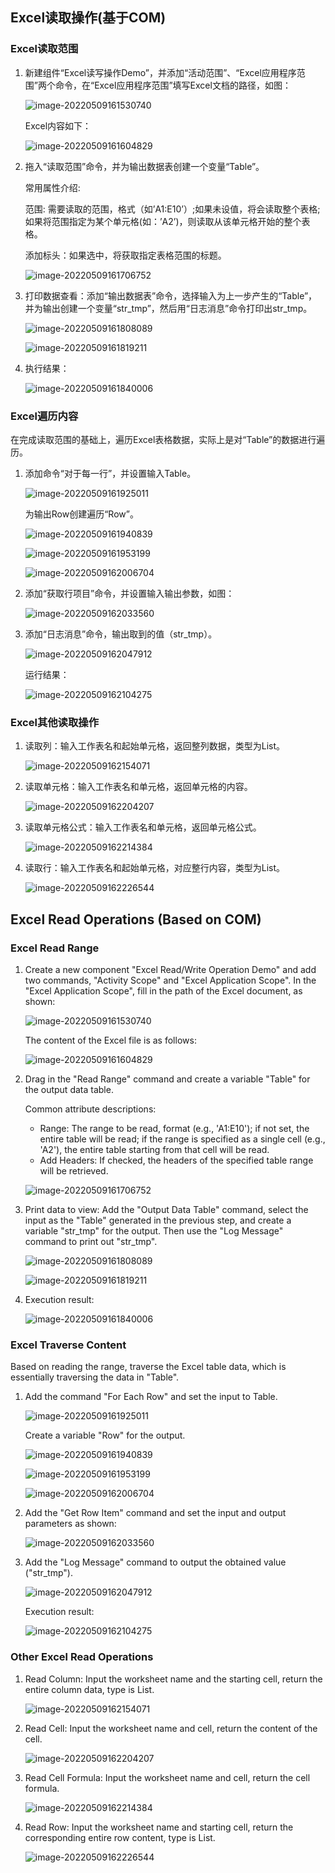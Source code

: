## Excel读取操作(基于COM)

### Excel读取范围<span id ="excel读取范围"></span>

1. 新建组件“Excel读写操作Demo”，并添加“活动范围”、“Excel应用程序范围”两个命令，在“Excel应用程序范围”填写Excel文档的路径，如图：

   ![image-20220509161530740](COMread.assets/image-20220509161530740.png)

   Excel内容如下：

   ![image-20220509161604829](COMread.assets/image-20220509161604829.png)

2. 拖入“读取范围”命令，并为输出数据表创建一个变量“Table”。

   常用属性介绍:

   范围: 需要读取的范围，格式（如’A1:E10’）;如果未设值，将会读取整个表格; 如果将范围指定为某个单元格(如：’A2’)，则读取从该单元格开始的整个表格。 

   添加标头：如果选中，将获取指定表格范围的标题。

   ![image-20220509161706752](COMread.assets/image-20220509161706752.png)

3. 打印数据查看：添加“输出数据表”命令，选择输入为上一步产生的“Table”，并为输出创建一个变量“str_tmp”，然后用“日志消息”命令打印出str_tmp。

   ![image-20220509161808089](COMread.assets/image-20220509161808089.png)

   ![image-20220509161819211](COMread.assets/image-20220509161819211.png)

4. 执行结果：

   ![image-20220509161840006](COMread.assets/image-20220509161840006.png)

   

### Excel遍历内容<span id ="excel遍历内容"></span>

在完成读取范围的基础上，遍历Excel表格数据，实际上是对“Table”的数据进行遍历。

1. 添加命令“对于每一行”，并设置输入Table。

   ![image-20220509161925011](COMread.assets/image-20220509161925011.png)

   为输出Row创建遍历“Row”。

   ![image-20220509161940839](COMread.assets/image-20220509161940839.png)

   ![image-20220509161953199](COMread.assets/image-20220509161953199.png)

   ![image-20220509162006704](COMread.assets/image-20220509162006704.png)

2. 添加“获取行项目”命令，并设置输入输出参数，如图：

   ![image-20220509162033560](COMread.assets/image-20220509162033560.png)

3. 添加“日志消息”命令，输出取到的值（str_tmp）。

   ![image-20220509162047912](COMread.assets/image-20220509162047912.png)

   运行结果：

   ![image-20220509162104275](COMread.assets/image-20220509162104275.png)

   

### Excel其他读取操作<span id ="excel其他读取操作"></span>

1. 读取列：输入工作表名和起始单元格，返回整列数据，类型为List。

   ![image-20220509162154071](COMread.assets/image-20220509162154071.png)

2. 读取单元格：输入工作表名和单元格，返回单元格的内容。

   ![image-20220509162204207](COMread.assets/image-20220509162204207.png)

3. 读取单元格公式：输入工作表名和单元格，返回单元格公式。

   ![image-20220509162214384](COMread.assets/image-20220509162214384.png)

4. 读取行：输入工作表名和起始单元格，对应整行内容，类型为List。

   ![image-20220509162226544](COMread.assets/image-20220509162226544.png)
   
## Excel Read Operations (Based on COM)

### Excel Read Range <span id ="excel-read-range"></span>

1. Create a new component "Excel Read/Write Operation Demo" and add two commands, "Activity Scope" and "Excel Application Scope". In the "Excel Application Scope", fill in the path of the Excel document, as shown:

   ![image-20220509161530740](COMread.assets/image-20220509161530740.png)

   The content of the Excel file is as follows:

   ![image-20220509161604829](COMread.assets/image-20220509161604829.png)

2. Drag in the "Read Range" command and create a variable "Table" for the output data table.

   Common attribute descriptions:

   - Range: The range to be read, format (e.g., 'A1:E10'); if not set, the entire table will be read; if the range is specified as a single cell (e.g., 'A2'), the entire table starting from that cell will be read.
   - Add Headers: If checked, the headers of the specified table range will be retrieved.

   ![image-20220509161706752](COMread.assets/image-20220509161706752.png)

3. Print data to view: Add the "Output Data Table" command, select the input as the "Table" generated in the previous step, and create a variable "str_tmp" for the output. Then use the "Log Message" command to print out "str_tmp".

   ![image-20220509161808089](COMread.assets/image-20220509161808089.png)

   ![image-20220509161819211](COMread.assets/image-20220509161819211.png)

4. Execution result:

   ![image-20220509161840006](COMread.assets/image-20220509161840006.png)

### Excel Traverse Content <span id ="excel-traverse-content"></span>

Based on reading the range, traverse the Excel table data, which is essentially traversing the data in "Table".

1. Add the command "For Each Row" and set the input to Table.

   ![image-20220509161925011](COMread.assets/image-20220509161925011.png)

   Create a variable "Row" for the output.

   ![image-20220509161940839](COMread.assets/image-20220509161940839.png)

   ![image-20220509161953199](COMread.assets/image-20220509161953199.png)

   ![image-20220509162006704](COMread.assets/image-20220509162006704.png)

2. Add the "Get Row Item" command and set the input and output parameters as shown:

   ![image-20220509162033560](COMread.assets/image-20220509162033560.png)

3. Add the "Log Message" command to output the obtained value ("str_tmp").

   ![image-20220509162047912](COMread.assets/image-20220509162047912.png)

   Execution result:

   ![image-20220509162104275](COMread.assets/image-20220509162104275.png)

### Other Excel Read Operations <span id ="other-excel-read-operations"></span>

1. Read Column: Input the worksheet name and the starting cell, return the entire column data, type is List.

   ![image-20220509162154071](COMread.assets/image-20220509162154071.png)

2. Read Cell: Input the worksheet name and cell, return the content of the cell.

   ![image-20220509162204207](COMread.assets/image-20220509162204207.png)

3. Read Cell Formula: Input the worksheet name and cell, return the cell formula.

   ![image-20220509162214384](COMread.assets/image-20220509162214384.png)

4. Read Row: Input the worksheet name and starting cell, return the corresponding entire row content, type is List.

   ![image-20220509162226544](COMread.assets/image-20220509162226544.png)
